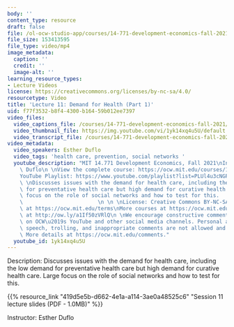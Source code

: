 ```yaml
---
body: ''
content_type: resource
draft: false
file: /ol-ocw-studio-app/courses/14-771-development-economics-fall-2021/14771-f21-lecture-11-version-2_1_360p_16_9.mp4
file_size: 153413595
file_type: video/mp4
image_metadata:
  caption: ''
  credit: ''
  image-alt: ''
learning_resource_types:
- Lecture Videos
license: https://creativecommons.org/licenses/by-nc-sa/4.0/
resourcetype: Video
title: 'Lecture 11: Demand for Health (Part 1)'
uid: f77f3532-b8f4-4300-b164-59b012ee7397
video_files:
  video_captions_file: /courses/14-771-development-economics-fall-2021/14UzBjs66mtUcKdrmcDe4u__Lm0m1cQx4_transcript.webvtt
  video_thumbnail_file: https://img.youtube.com/vi/1yk14xq4u5U/default.jpg
  video_transcript_file: /courses/14-771-development-economics-fall-2021/14UzBjs66mtUcKdrmcDe4u__Lm0m1cQx4_transcript.pdf
video_metadata:
  video_speakers: Esther Duflo
  video_tags: 'health care, prevention, social networks '
  youtube_description: "MIT 14.771 Development Economics, Fall 2021\nInstructor: Esther\
    \ Duflo\n \nView the complete course: https://ocw.mit.edu/courses/14-771-development-economics-fall-2021\n\
    YouTube Playlist: https://www.youtube.com/playlist?list=PLUl4u3cNGP61kvh3caDts2R6LmkYbmzaG\n\
    \ \nDiscusses issues with the demand for health care, including the low demand\
    \ for preventative health care but high demand for curative health care. Large\
    \ focus on the role of social networks and how to test for this.             \
    \                        \n \n \nLicense: Creative Commons BY-NC-SA\nMore information\
    \ at https://ocw.mit.edu/terms\nMore courses at https://ocw.mit.edu\nSupport OCW\
    \ at http://ow.ly/a1If50zVRlQ\n \nWe encourage constructive comments and discussion\
    \ on OCW\u2019s YouTube and other social media channels. Personal attacks, hate\
    \ speech, trolling, and inappropriate comments are not allowed and may be removed.\
    \ More details at https://ocw.mit.edu/comments."
  youtube_id: 1yk14xq4u5U
---
```

Description: Discusses issues with the demand for health care, including the low demand for preventative health care but high demand for curative health care. Large focus on the role of social networks and how to test for this.

{{% resource_link "419d5e5b-d662-4e1a-a114-3ae0a48525c6" "Session 11 lecture slides (PDF - 1.0MB)" %}}

Instructor: Esther Duflo